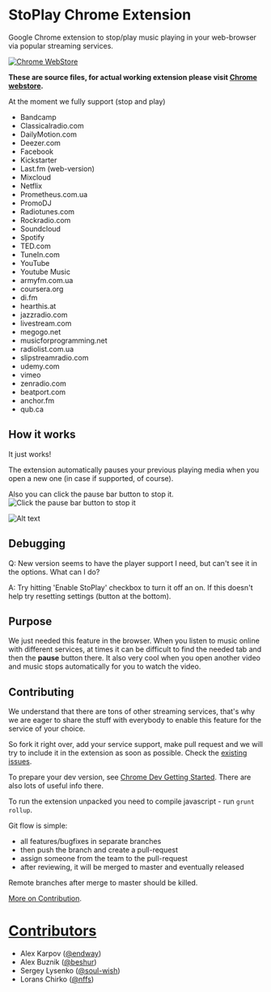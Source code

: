 # StoPlay Chrome Extension

Google Chrome extension to stop/play music playing in your web-browser via
popular streaming services.

[![Chrome WebStore](https://stoplay.github.io/images/ChromeWebStore_Badge_v2_206x58.png)](http://bit.ly/stoplay)

**These are source files, for actual working extension please visit
[Chrome webstore](http://bit.ly/stoplay).**

At the moment we fully support (stop and play)

- Bandcamp
- Classicalradio.com
- DailyMotion.com
- Deezer.com
- Facebook
- Kickstarter
- Last.fm (web-version)
- Mixcloud
- Netflix
- Prometheus.com.ua
- PromoDJ
- Radiotunes.com
- Rockradio.com
- Soundcloud
- Spotify
- TED.com
- TuneIn.com
- YouTube
- Youtube Music
- armyfm.com.ua
- coursera.org
- di.fm
- hearthis.at
- jazzradio.com
- livestream.com
- megogo.net
- musicforprogramming.net
- radiolist.com.ua
- slipstreamradio.com
- udemy.com
- vimeo
- zenradio.com
- beatport.com
- anchor.fm
- qub.ca

## How it works

It just works!

The extension automatically pauses your previous playing media when you open
a new one (in case if supported, of course).

Also you can click the pause bar button to stop it.
![Click the pause bar button to stop it](https://i.imgur.com/tEoV7qF.png)

![Alt text]()

## Debugging

Q: New version seems to have the player support I need, but can't see it in the options. What can I do?

A: Try hitting 'Enable StoPlay' checkbox to turn it off an on. If this doesn't help try resetting settings (button at the bottom).

## Purpose

We just needed this feature in the browser.
When you listen to music online with different services, at times it can be
difficult to find the needed tab and then the **pause** button there.
It also very cool when you open another video and music stops automatically for
you to watch the video.

## Contributing

We understand that there are tons of other streaming services, that's why we are
eager to share the stuff with everybody to enable this feature for the
service of your choice.

So fork it right over, add your service support, make pull request and we will
try to include it in the extension as soon as possible. Check the [existing issues](https://github.com/StoPlay/stoplay-ext/issues).

To prepare your dev version, see
[Chrome Dev Getting Started](http://developer.chrome.com/extensions/getstarted.html#unpacked).
There are also lots of useful info there.

To run the extension unpacked you need to compile javascript - run `grunt rollup`.

Git flow is simple:

- all features/bugfixes in separate branches
- then push the branch and create a pull-request
- assign someone from the team to the pull-request
- after reviewing, it will be merged to master and eventually released

Remote branches after merge to master should be killed.

[More on Contribution](https://github.com/StoPlay/stoplay-ext/wiki/Contribution).

# [Contributors](https://github.com/StoPlay/stoplay-ext/graphs/contributors)

- Alex Karpov ([@endway](https://github.com/endway))
- Alex Buznik ([@beshur](https://github.com/beshur))
- Sergey Lysenko ([@soul-wish](https://github.com/soul-wish))
- Lorans Chirko ([@nffs](https://github.com/nffs))
